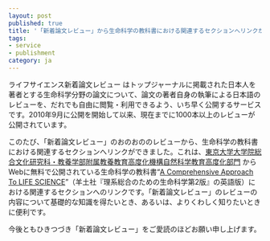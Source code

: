 ```yaml
---
layout: post
published: true
title: '「新着論文レビュー」から生命科学の教科書における関連するセクションへリンクができました'
tags:
- service
- publishment
category: ja
---
```

ライフサイエンス新着論文レビュー はトップジャーナルに掲載された日本人を著者とする生命科学分野の論文について、論文の著者自身の執筆による日本語のレビューを、だれでも自由に閲覧・利用できるよう、いち早く公開するサービスです。2010年9月に公開を開始して以来、現在までに1000本以上のレビューが公開されています。
 
このたび、「新着論文レビュー」のおのおののレビューから、生命科学の教科書における関連するセクションへリンクができました。これは、[東京大学大学院総合文化研究科・教養学部附属教養教育高度化機構自然科学教育高度化部門](http://www.adves.c.u-tokyo.ac.jp/) からWebに無料で公開されている生命科学の教科書“[A Comprehensive Approach To LIFE SCIENCE](http://csls-text3.c.u-tokyo.ac.jp/)”（羊土社『理系総合のための生命科学第2版』の英語版）における関連するセクションへのリンクです。「新着論文レビュー」のレビューの内容について基礎的な知識を得たいとき、あるいは、よりくわしく知りたいときに便利です。
 
今後ともひきつづき「新着論文レビュー」をご愛読のほどお願い申し上げます。